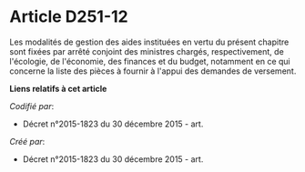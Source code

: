 # Article D251-12

Les modalités de gestion des aides instituées en vertu du présent chapitre sont fixées par arrêté conjoint des ministres
chargés, respectivement, de l'écologie, de l'économie, des finances et du budget, notamment en ce qui concerne la liste des
pièces à fournir à l'appui des demandes de versement.

**Liens relatifs à cet article**

_Codifié par_:

  - Décret n°2015-1823 du 30 décembre 2015 - art.

_Créé par_:

  - Décret n°2015-1823 du 30 décembre 2015 - art.
